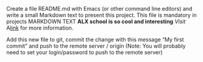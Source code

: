 Create a file README.md with Emacs (or other command line editors) and 
write a small Markdown text to present this project. 
This file is mandatory in projects
MARKDOWN TEXT
**ALX school is so cool and interesting**
*Visit*
A[link](https://alxafrica.com) for more information.

Add this new file to git, commit the change with this message “My first commit” and push to the remote server / origin 
(Note: You will probably need to set your login/password to push to the remote server)
